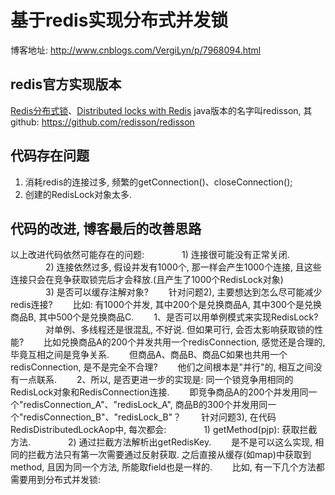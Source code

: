 # 基于redis实现分布式并发锁
博客地址: http://www.cnblogs.com/VergiLyn/p/7968094.html  

## redis官方实现版本
[Redis分布式锁](http://www.redis.cn/topics/distlock.html)、[Distributed locks with Redis](https://redis.io/topics/distlock]) 
java版本的名字叫redisson, 其github: https://github.com/redisson/redisson

## 代码存在问题
1. 消耗redis的连接过多, 频繁的getConnection()、closeConnection();
2. 创建的RedisLock对象太多.

## 代码的改进, 博客最后的改善思路
以上改进代码依然可能存在的问题:
　　　　1) 连接很可能没有正常关闭.
　　　　2) 连接依然过多, 假设并发有1000个, 那一样会产生1000个连接, 且这些连接只会在竞争获取锁完后才会释放.(且产生了1000个RedisLock对象)
　　　　3) 是否可以缓存注解对象?
　　针对问题2), 主要想达到怎么尽可能减少redis连接?
　　比如: 有1000个并发, 其中200个是兑换商品A, 其中300个是兑换商品B, 其中500个是兑换商品C.
　　1、是否可以用单例模式来实现RedisLock?
　　　　对单例、多线程还是很混乱, 不好说. 但如果可行, 会否太影响获取锁的性能?
　　比如兑换商品A的200个并发共用一个redisConnection, 感觉还是合理的, 毕竟互相之间是竞争关系.
　　但商品A、商品B、商品C如果也共用一个redisConnection, 是不是完全不合理?
　　他们之间根本是"并行"的, 相互之间没有一点联系.
　　2、所以, 是否更进一步的实现是: 同一个锁竞争用相同的RedisLock对象和RedisConnection连接.
　　即竞争商品A的200个并发用同一个"redisConnection_A"、"redisLock_A", 商品B的300个并发用同一个"redisConnection_B"、"redisLock_B"？
　　针对问题3), 在代码RedisDistributedLockAop中, 每次都会:
　　　　1) getMethod(pjp): 获取拦截方法.
　　　　2) 通过拦截方法解析出getRedisKey.
　　是不是可以这么实现, 相同的拦截方法只有第一次需要通过反射获取. 之后直接从缓存(如map)中获取到method, 且因为同一个方法, 所能取field也是一样的.
　　比如, 有一下几个方法都需要用到分布式并发锁: